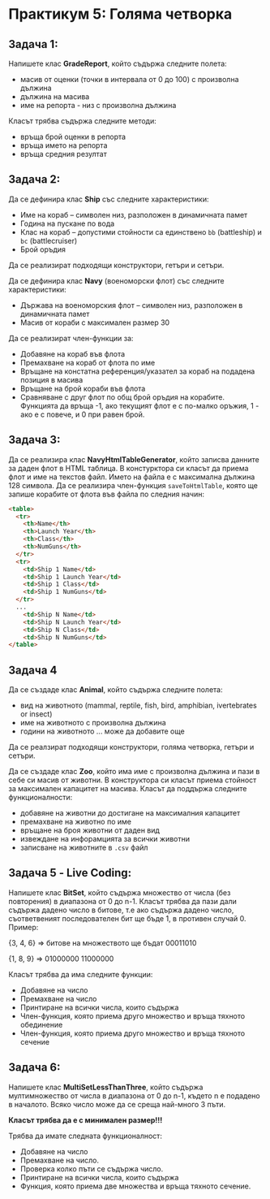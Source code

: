 # Практикум 5: Голяма четворка

## **Задача 1:**
Напишете клас **GradeReport**, който съдържа следните полета:

* масив от оценки (точки в интервала от 0 до 100) с произволна дължина
* дължина на масива
* име на репорта - низ с произволна дължина

Класът трябва съдържа следните методи:
* връща брой оценки в репорта
* връща името на репорта
* връща средния резултат

## **Задача 2:**
Да се дефинира клас **Ship** със следните характеристики:
- Име на кораб – символен низ, разположен в динамичната памет
- Година на пускане по вода
- Клас на кораб – допустими стойности са единствено ```bb``` (battleship) и ```bc``` (battlecruiser)
- Брой оръдия

Да се реализират подходящи конструктори, гетъри и сетъри.

Да се дефинира клас **Navy** (военоморски флот) със следните характеристики:
- Държава на военоморския флот – символен низ, разположен в динамичната памет
- Масив от кораби с максимален размер 30

Да се реализират член-функции за:
- Добавяне на кораб във флота
- Премахване на кораб от флота по име
- Връщане на констатна референция/указател за кораб на подадена позиция в масива
- Връщане на брой кораби във флота
- Сравняване с друг флот по общ брой оръдия на корабите. Функцията да връща -1, ако текущият флот е с по-малко оръжия, 1 - ако е с повече, и 0 при равен брой.

## Задача 3:
Да се реализира клас **NavyHtmlTableGenerator**, който записва данните за даден флот в HTML таблица. В констурктора си класът да приема флот и име на текстов файл. Името на файла е с максимална дължина 128 символа. Да се реализира член-функция ```saveToHtmlTable```, която ще запише корабите от флота във файла по следния начин:

```html
<table>
  <tr>
    <th>Name</th>
    <th>Launch Year</th>
    <th>Class</th>
    <th>NumGuns</th>
  </tr>
  <tr>
    <td>Ship 1 Name</td>
    <td>Ship 1 Launch Year</td>
    <td>Ship 1 Class</td>
    <td>Ship 1 NumGuns</td>
  </tr>
  ...
    <td>Ship N Name</td>
    <td>Ship N Launch Year</td>
    <td>Ship N Class</td>
    <td>Ship N NumGuns</td>
</table>
```

## Задача 4
Да се създаде клас **Animal**, който съдържа следните полета:
- вид на животното (mammal, reptile, fish, bird, amphibian, ivertebrates or insect)
- име на животното с произволна дължина
- години на животното
... може да добавите още

Да се реалзират подходящи конструктори, голяма четворка, гетъри и сетъри.

Да се създаде клас **Zoo**, който има име с произволна дължина и пази в себе си масив от животни. В конструктора си класът приема стойност за максимален капацитет на масива. Класът да поддържа следните функционалности:
- добавяне на животни до достигане на максималния капацитет
- премахване на животно по име
- връщане на броя животни от даден вид
- извеждане на инфорамцията за всички животни
- записване на животните в ```.csv``` файл


## Задача 5 - Live Coding: 
Напишете клас **BitSet**, който съдържа множество от числа (без повторения) в диапазона от 0 до n-1. Класът трябва да пази дали съдържа дадено число в битове, т.е ако съдържа дадено число, съответвеният последователен бит ще бъде 1, в противен случай 0. Пример:

{3, 4, 6} => битове на множеството ще бъдат 00011010

{1, 8, 9} => 01000000 11000000

Класът трябва да има следните функции:
- Добавяне на число
- Премахване на число
- Принтиране на всички числа, които съдържа
- Член-функция, която приема друго множество и връща тяхното обединение
- Член-функция, която приема друго множество и връща тяхното сечение

## Задача 6:
Напишете клас **MultiSetLessThanТhree**, който съдържа мултимножество от числа в диапазона от 0 до n-1, където n е подадено в началото. Всяко число може да се среща най-много 3 пъти.

**Класът трябва да е с минимален размер!!!**

Трябва да имате следната функционалност:
* Добавяне на число
* Премахване на число.
* Проверка колко пъти се съдържа число.
* Принтиране на всички числа, които съдържа
* Функция, която приема две множества и връща тяхното сечение.
